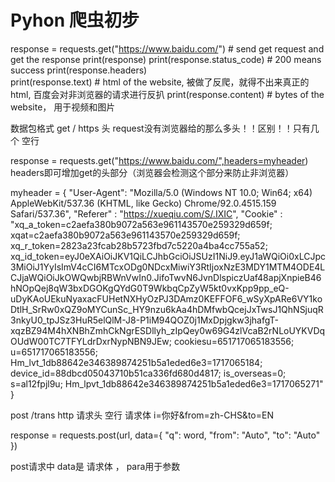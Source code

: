 # Pyhon 爬虫初步

response = requests.get("https://www.baidu.com/")    # send get request and get the response
print(response)
print(response.status_code)   # 200 means success
print(response.headers)   
print(response.text)    # html of the website, 被做了反爬，就得不出来真正的html, 百度会对非浏览器的请求进行反扒
print(response.content) # bytes of the website， 用于视频和图片

数据包格式
get / https
头                 request没有浏览器给的那么多头！！区别！！只有几个
空行

response = requests.get("https://www.baidu.com/",headers=myheader) headers即可增加get的头部分（浏览器会检测这个部分来防止非浏览器）

myheader = {
    "User-Agent": "Mozilla/5.0 (Windows NT 10.0; Win64; x64) AppleWebKit/537.36 (KHTML, like Gecko) Chrome/92.0.4515.159 Safari/537.36",
    "Referer" : "https://xueqiu.com/S/.IXIC",
    "Cookie" : "xq_a_token=c2aefa380b9072a563e961143570e259329d659f; xqat=c2aefa380b9072a563e961143570e259329d659f; xq_r_token=2823a23fcab28b5723fbd7c5220a4ba4cc755a52; xq_id_token=eyJ0eXAiOiJKV1QiLCJhbGciOiJSUzI1NiJ9.eyJ1aWQiOi0xLCJpc3MiOiJ1YyIsImV4cCI6MTcxODg0NDcxMiwiY3RtIjoxNzE3MDY1MTM4ODE4LCJjaWQiOiJkOWQwbjRBWnVwIn0.JifoTwvN6JvnDlspiczUaf48apjXnpieB46hNOpQej8qW3bxDGOKgQYdG0T9WkbqCpZyW5kt0vxKpp9pp_eQ-uDyKAoUEkuNyaxacFUHetNXHyOzPJ3DAmz0KEFFOF6_wSyXpARe6VY1koDtlH_SrRw0xQZ9oMYCunSc_HY9nzu6kAa4hDMfwbQcejJxTwsJ1QhNSjuqR3nkyU0_tpJSz3HuR5elQlM-J8-P1iM94QOZ0j1MxDpjgkw3jhafgT-xqzBZ94M4hXNBhZmhCkNgrESDllyh_zIpQey0w69G4zlVcaB2rNLoUYKVDqOUdW00TC7TFYLdrDxrNypNBN9JEw; cookiesu=651717065183556; u=651717065183556; Hm_lvt_1db88642e346389874251b5a1eded6e3=1717065184; device_id=88dbcd05043710b51ca336fd680d4817; is_overseas=0; s=al12fpjl9u; Hm_lpvt_1db88642e346389874251b5a1eded6e3=1717065271"
}

post  /trans http
请求头
空行
请求体 i=你好&from=zh-CHS&to=EN

  response = requests.post(url, data={
    "q": word,
    "from": "Auto",
    "to": "Auto"
  })

  post请求中 data是 请求体 ， para用于参数 
